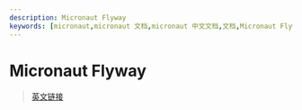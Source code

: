 ```yaml
---
description: Micronaut Flyway
keywords: [micronaut,micronaut 文档,micronaut 中文文档,文档,Micronaut Flyway,Flyway]
---
```


# Micronaut Flyway


> [英文链接](https://micronaut-projects.github.io/micronaut-flyway/latest/guide/index.html)
